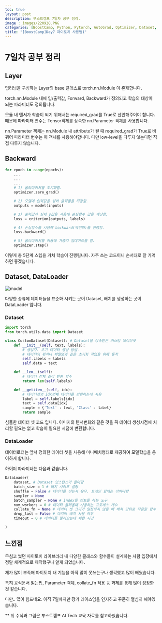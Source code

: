 ```yaml
---
toc: true
layout: post
description: 부스트캠프 7일차 공부 정리.
image : images/220928.PNG
categories: [BoostCamp, Python, Pytorch, AutoGrad, Optimizer, Dataset, DataLoader]
title: "[BoostCamp]Day7 파이토치 사용법1"
---
```

# 7일차 공부 정리
## Layer

딥러닝을 구성하는 Layer의 base 클래스로 torch.nn.Module 이 존재합니다.

torch.nn.Module 내에 입/출력값, Forward, Backward가 정의되고 학습의 대상이 되는 파라미터도 정의됩니다.

모듈 내 텐서가 학습이 되기 위해서는 required_grad를 True로 선언해주어야 합니다. 때문에 파라미터 변수는 Tensor객체를 상속한 nn.Parameter 객체를 사용합니다.

nn.Parameter 객체는 nn.Module 내 attribute가 될 때 required_grad가 True로 바뀌어 파라미터 변수는 이 객체를 사용해야합니다. 다만 low-level을 다루지 않는다면 직접 다루지 않습니다.

## Backward

~~~python
for epoch in range(epochs):
    ...
    ...
    ...
    # 1) 옵티마이저를 초기화함.
    optimizer.zero_grad()

    # 2) 모델에 입력값을 넣어 출력물을 저장함.
    outputs = model(inputs)

    # 3) 출력값과 실제 y값을 사용해 손실함수 값을 계산함.
    loss = criterion(outputs, labels)

    # 4) 손실함수를 사용해 backward(역전파)를 진행함. 
    loss.backward()

    # 5) 옵티마이저를 이용해 가중치 업데이트를 함.
    optimizer.step()
~~~

이렇게 총 5단계 스텝을 거처 학습이 진행됩니다. 자주 쓰는 코드이니 순서대로 잘 기억하면 좋겠습니다.

## Dataset, DataLoader

![model](https://user-images.githubusercontent.com/79916736/192254173-331f6e4c-548a-418b-8fc1-cd0db3930c7d.png)

다양한 종류에 데이터들을 표준화 시키는 곳이 Dataset, 배치를 생성하는 곳이 DataLoader 입니다.

### Dataset

~~~ python
import torch
from torch.utils.data import Dataset

class CustomDataset(Dataset): # Dataset을 상속받은 커스텀 데이터셋
    def __init__(self, text, labels): 
        # 생성자. 초기 데이터 생성 방법.
        # 데이터의 위치나 파일명과 같은 초기화 작업을 위해 동작
        self.labels = labels
        self.data = text

    def __len__(self): 
        # 데이터 전체 길이 반환 함수
        return len(self.labels)

    def __getitem__(self, idx): 
        # 데이터셋의 idx번째 데이터를 반환하는데 사용
        label = self.labels[idx]
        text = self.data[idx]
        sample = {'Text' : text, 'Class' : label}
        return sample

~~~

심플한 데이터 셋 코드 입니다. 이미지의 텐서변화와 같은 것을 꼭 데이터 생성시점에 처리할 필요는 없고 학습이 필요한 시점에 변환합니다.

### DataLoader

데이터로더는 앞서 정의한 데이터 셋을 사용해 미니배치형태로 제공하여 모델학습을 용이하게 합니다.

하이퍼 파라미터는 다음과 같습니다.

~~~Python
DataLoader(
    dataset, # Dataset 인스턴스가 들어감
    batch_size = 1 # 배치 사이즈 설정
    shuffle = False # 데이터를 섞는지 유무. 트레인 할때는 섞어야함
    sampler = None 
    batch_sampler = None # index를 컨트롤 하는 도구
    num_workers = 0 # 데이터 불러올때 사용하는 프로세스 개수
    collate_fn = None # 데이터 셋 크기가 일정하지 않을 때 배치 단위로 적용할 함수 입력
    drop_last = False # 마지막 배치 사용 여부
    timeout = 0 # 데이터를 불러오는데 제한 시간

)
~~~

## 느낀점

무심코 썼던 파이토치 라이브러리 내 다양한 클래스와 함수들이 설계하는 사람 입장에서 정말 체계적으로 제작했구나 알게 되었습니다.

제가 많이 부족해 파이토치 내 기능을 아직 많이 못쓰는구나 생각했고 많이 배웠습니다.

특히 공식문서 읽는법, Parameter 객체, collate_fn 적용 등 과제를 통해 많이 성장한 것 같습니다.

다만.. 많이 힘드네요. 아직 7일차지만 장기 레이스임을 인지하고 꾸준히 열심히 해야겠습니다.

** 위 수식과 그림은 부스트캠프 AI Tech 교육 자료를 참고하였습니다.

